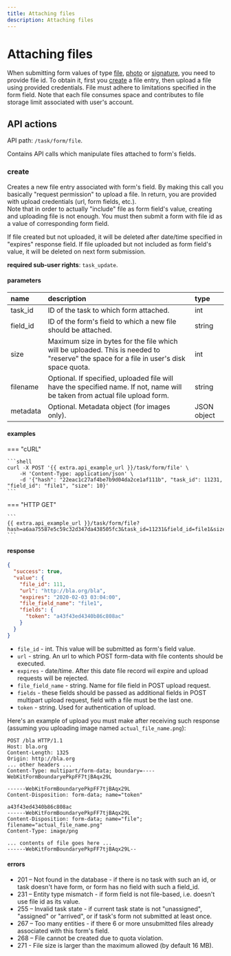 ```yaml
---
title: Attaching files
description: Attaching files
---
```


# Attaching files

When submitting form values of type [file](../../form/field-types.md#file), [photo](../../form/field-types.md#photo) or
[signature](../../form/field-types.md#signature), you need to provide file id. To obtain it, first you [create](#create) 
a file entry, then upload a file using provided credentials. File must adhere to limitations specified in the form field.
Note that each file consumes space and contributes to file storage limit associated with user's account.

## API actions

API path: `/task/form/file`.

Contains API calls which manipulate files attached to form's fields.

### create

Creates a new file entry associated with form's field. By making this call you basically "request permission" to upload
 a file. In return, you are provided with upload credentials (url, form fields, etc.).<br>
Note that in order to actually "include" file as form field's value, creating and uploading file is not enough.
 You must then submit a form with file id as a value of corresponding form field.

If file created but not uploaded, it will be deleted after date/time specified in "expires" response field.
 If file uploaded but not included as form field's value, it will be deleted on next form submission.

**required sub-user rights**: `task_update`.

#### parameters

| name | description | type |
| :--- | :--- | :--- |
| task_id | ID of the task to which form attached. | int |
| field_id | ID of the form's field to which a new file should be attached. | string |
| size | Maximum size in bytes for the file which will be uploaded. This is needed to "reserve" the space for a file in user's disk space quota. | int |
| filename | Optional. If specified, uploaded file will have the specified name. If not, name will be taken from actual file upload form. | string |
| metadata | Optional. Metadata object (for images only). | JSON object |

#### examples

=== "cURL"

    ```shell
    curl -X POST '{{ extra.api_example_url }}/task/form/file' \
        -H 'Content-Type: application/json' \ 
        -d '{"hash": "22eac1c27af4be7b9d04da2ce1af111b", "task_id": 11231, "field_id": "file1", "size": 10}'
    ```

=== "HTTP GET"

    ```
    {{ extra.api_example_url }}/task/form/file?hash=a6aa75587e5c59c32d347da438505fc3&task_id=11231&field_id=file1&size=10
    ```

#### response

```json
{
  "success": true,
  "value": {
    "file_id": 111,
    "url": "http://bla.org/bla",
    "expires": "2020-02-03 03:04:00",
    "file_field_name": "file1",
    "fields": {
      "token": "a43f43ed4340b86c808ac"
    }
  }
}
```

* `file_id` - int. This value will be submitted as form's field value.
* `url` - string. An url to which POST form-data with file contents should be executed.
* `expires` - date/time. After this date file record wil expire and upload requests will be rejected.
* `file_field_name` - string. Name for file field in POST upload request.
* `fields` - these fields should be passed as additional fields in POST multipart upload request, field with a file 
must be the last one.
* `token` - string. Used for authentication of upload.

Here's an example of upload you must make after receiving such response (assuming you uploading image named `actual_file_name.png`):

```  
POST /bla HTTP/1.1
Host: bla.org
Content-Length: 1325
Origin: http://bla.org
... other headers ...
Content-Type: multipart/form-data; boundary=----WebKitFormBoundaryePkpFF7tjBAqx29L

------WebKitFormBoundaryePkpFF7tjBAqx29L
Content-Disposition: form-data; name="token"

a43f43ed4340b86c808ac
------WebKitFormBoundaryePkpFF7tjBAqx29L
Content-Disposition: form-data; name="file"; filename="actual_file_name.png"
Content-Type: image/png

... contents of file goes here ...
------WebKitFormBoundaryePkpFF7tjBAqx29L--
```

#### errors

* 201 – Not found in the database - if there is no task with such an id, or task doesn't have form, or form has no
 field with such a field_id.
* 231 – Entity type mismatch - if form field is not file-based, i.e. doesn't use file id as its value.
* 255 – Invalid task state - if current task state is not "unassigned", "assigned" or "arrived", or if task's form 
not submitted at least once.
* 267 – Too many entities - if there 6 or more unsubmitted files already associated with this form's field.
* 268 – File cannot be created due to quota violation.
* 271 - File size is larger than the maximum allowed (by default 16 MB).
